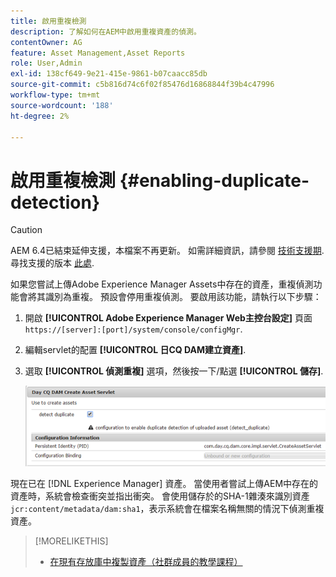 ```yaml
---
title: 啟用重複檢測
description: 了解如何在AEM中啟用重複資產的偵測。
contentOwner: AG
feature: Asset Management,Asset Reports
role: User,Admin
exl-id: 138cf649-9e21-415e-9861-b07caacc85db
source-git-commit: c5b816d74c6f02f85476d16868844f39b4c47996
workflow-type: tm+mt
source-wordcount: '188'
ht-degree: 2%

---
```


# 啟用重複檢測 {#enabling-duplicate-detection}

>[!CAUTION]
>
>AEM 6.4已結束延伸支援，本檔案不再更新。 如需詳細資訊，請參閱 [技術支援期](https://helpx.adobe.com//tw/support/programs/eol-matrix.html). 尋找支援的版本 [此處](https://experienceleague.adobe.com/docs/).

如果您嘗試上傳Adobe Experience Manager Assets中存在的資產，重複偵測功能會將其識別為重複。 預設會停用重複偵測。 要啟用該功能，請執行以下步驟：

1. 開啟 **[!UICONTROL Adobe Experience Manager Web主控台設定]** 頁面 `https://[server]:[port]/system/console/configMgr`.
1. 編輯servlet的配置 **[!UICONTROL 日CQ DAM建立資產]**.
1. 選取 **[!UICONTROL 偵測重複]** 選項，然後按一下/點選 **[!UICONTROL 儲存]**.

   ![在servlet中選擇檢測重複選項](assets/chlimage_1-377.png)

現在已在 [!DNL Experience Manager] 資產。 當使用者嘗試上傳AEM中存在的資產時，系統會檢查衝突並指出衝突。 會使用儲存於的SHA-1雜湊來識別資產 `jcr:content/metadata/dam:sha1`，表示系統會在檔案名稱無關的情況下偵測重複資產。

>[!MORELIKETHIS]
>
>* [在現有存放庫中複製資產（社群成員的教學課程）](https://experience-aem.blogspot.com/2019/06/aem-65-find-duplicate-assets-binaries-in-existing-repository.html)

